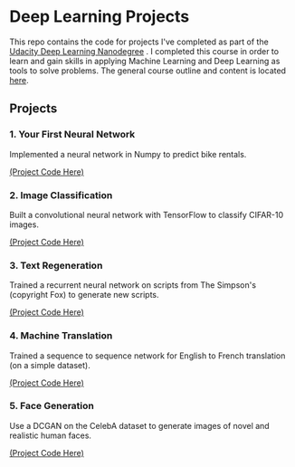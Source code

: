 # Deep Learning Projects

This repo contains the code for projects I've completed as part of the [Udacity Deep Learning Nanodegree](https://www.udacity.com/course/deep-learning-nanodegree--nd101) . I completed this course in order to learn and gain skills in applying Machine Learning and Deep Learning as tools to solve problems.  The general course outline and content is located [here](https://github.com/udacity/deep-learning). 

## Projects

### 1. Your First Neural Network 

Implemented a neural network in Numpy to predict bike rentals.

[(Project Code Here)](https://github.com/krisburke/dlnd-project-1)

### 2. Image Classification

Built a convolutional neural network with TensorFlow to classify CIFAR-10 images.

[(Project Code Here)](https://github.com/krisburke/dlnd-project-2)

### 3. Text Regeneration

Trained a recurrent neural network on scripts from The Simpson's (copyright Fox) to generate new scripts.

[(Project Code Here)](https://github.com/krisburke/dlnd-project-3)

### 4. Machine Translation

Trained a sequence to sequence network for English to French translation (on a simple dataset).

[(Project Code Here)](https://github.com/krisburke/dlnd-project-4)

### 5. Face Generation

Use a DCGAN on the CelebA dataset to generate images of novel and realistic human faces.

[(Project Code Here)](https://github.com/krisburke/dlnd-project-5)
   
   